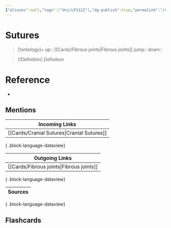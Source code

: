 ```yaml
---
{"aliases":null,"tags":["Uni/LFS122"],"dg-publish":true,"permalink":"/cards/sutures/","dgPassFrontmatter":true}
---
```


# Sutures

> [!ontology]+
> up:: [[Cards/Fibrous joints\|Fibrous joints]]
> jump:: 
> down:: 

> [!Definition] Definition
> 

# Reference
- 

## Mentions
| Incoming Links                                |
| --------------------------------------------- |
| [[Cards/Cranial Sutures\|Cranial Sutures]] |

{ .block-language-dataview}

| Outgoing Links                              |
| ------------------------------------------- |
| [[Cards/Fibrous joints\|Fibrous joints]] |

{ .block-language-dataview}

| Sources |
| ------- |

{ .block-language-dataview}

## Flashcards 
